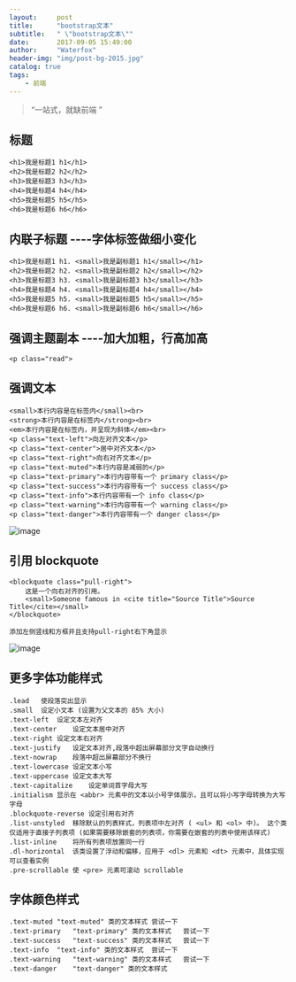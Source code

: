 ```yaml
---
layout:     post
title:      "bootstrap文本"
subtitle:   " \"bootstrap文本\""
date:       2017-09-05 15:49:00
author:     "Waterfox"
header-img: "img/post-bg-2015.jpg"
catalog: true
tags:
    - 前端
---
```


> “一站式，就缺前端 ”

## 标题
```
<h1>我是标题1 h1</h1>
<h2>我是标题2 h2</h2>
<h3>我是标题3 h3</h3>
<h4>我是标题4 h4</h4>
<h5>我是标题5 h5</h5>
<h6>我是标题6 h6</h6>
```

## 内联子标题<h> ----字体标签做细小变化
```
<h1>我是标题1 h1. <small>我是副标题1 h1</small></h1>
<h2>我是标题2 h2. <small>我是副标题2 h2</small></h2>
<h3>我是标题3 h3. <small>我是副标题3 h3</small></h3>
<h4>我是标题4 h4. <small>我是副标题4 h4</small></h4>
<h5>我是标题5 h5. <small>我是副标题5 h5</small></h5>
<h6>我是标题6 h6. <small>我是副标题6 h6</small></h6>
```

## 强调主题副本  ----加大加粗，行高加高
```
<p class="read">
```

## 强调文本
```
<small>本行内容是在标签内</small><br>
<strong>本行内容是在标签内</strong><br>
<em>本行内容是在标签内，并呈现为斜体</em><br>
<p class="text-left">向左对齐文本</p>
<p class="text-center">居中对齐文本</p>
<p class="text-right">向右对齐文本</p>
<p class="text-muted">本行内容是减弱的</p>
<p class="text-primary">本行内容带有一个 primary class</p>
<p class="text-success">本行内容带有一个 success class</p>
<p class="text-info">本行内容带有一个 info class</p>
<p class="text-warning">本行内容带有一个 warning class</p>
<p class="text-danger">本行内容带有一个 danger class</p>
```

![image](http://www.runoob.com/wp-content/uploads/2014/06/bte.jpg)


## 引用 blockquote
```
<blockquote class="pull-right">
	这是一个向右对齐的引用。
	<small>Someone famous in <cite title="Source Title">Source Title</cite></small>
</blockquote>
```
	添加左侧竖线和方框并且支持pull-right右下角显示
	
![image](http://www.runoob.com/wp-content/uploads/2014/06/blockquote_demo.jpg)



## 更多字体功能样式

```
.lead	使段落突出显示	
.small	设定小文本 (设置为父文本的 85% 大小)	
.text-left	设定文本左对齐	
.text-center	设定文本居中对齐	
.text-right	设定文本右对齐	
.text-justify	设定文本对齐,段落中超出屏幕部分文字自动换行	
.text-nowrap	段落中超出屏幕部分不换行	
.text-lowercase	设定文本小写	
.text-uppercase	设定文本大写	
.text-capitalize	设定单词首字母大写	
.initialism	显示在 <abbr> 元素中的文本以小号字体展示，且可以将小写字母转换为大写字母	
.blockquote-reverse	设定引用右对齐	
.list-unstyled	移除默认的列表样式，列表项中左对齐 ( <ul> 和 <ol> 中)。 这个类仅适用于直接子列表项 (如果需要移除嵌套的列表项，你需要在嵌套的列表中使用该样式)	
.list-inline	将所有列表项放置同一行	
.dl-horizontal	该类设置了浮动和偏移，应用于 <dl> 元素和 <dt> 元素中，具体实现可以查看实例	
.pre-scrollable	使 <pre> 元素可滚动 scrollable
```

## 字体颜色样式
```
.text-muted	"text-muted" 类的文本样式	尝试一下
.text-primary	"text-primary" 类的文本样式	尝试一下
.text-success	"text-success" 类的文本样式	尝试一下
.text-info	"text-info" 类的文本样式	尝试一下
.text-warning	"text-warning" 类的文本样式	尝试一下
.text-danger	"text-danger" 类的文本样式
```
